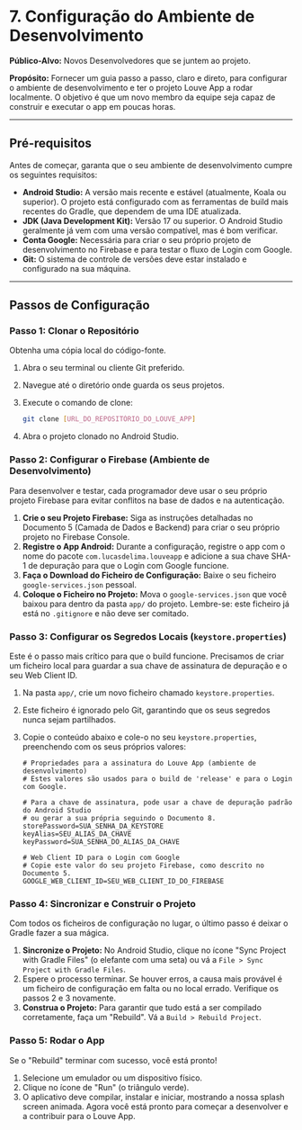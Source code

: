 # 7. Configuração do Ambiente de Desenvolvimento

**Público-Alvo:** Novos Desenvolvedores que se juntem ao projeto.

**Propósito:** Fornecer um guia passo a passo, claro e direto, para configurar o ambiente de desenvolvimento e ter o projeto Louve App a rodar localmente. O objetivo é que um novo membro da equipe seja capaz de construir e executar o app em poucas horas.

---

## Pré-requisitos
Antes de começar, garanta que o seu ambiente de desenvolvimento cumpre os seguintes requisitos:

- **Android Studio:** A versão mais recente e estável (atualmente, Koala ou superior). O projeto está configurado com as ferramentas de build mais recentes do Gradle, que dependem de uma IDE atualizada.
- **JDK (Java Development Kit):** Versão 17 ou superior. O Android Studio geralmente já vem com uma versão compatível, mas é bom verificar.
- **Conta Google:** Necessária para criar o seu próprio projeto de desenvolvimento no Firebase e para testar o fluxo de Login com Google.
- **Git:** O sistema de controle de versões deve estar instalado e configurado na sua máquina.

---

## Passos de Configuração

### Passo 1: Clonar o Repositório
Obtenha uma cópia local do código-fonte.

1. Abra o seu terminal ou cliente Git preferido.
2. Navegue até o diretório onde guarda os seus projetos.
3. Execute o comando de clone:

   ```bash
   git clone [URL_DO_REPOSITÓRIO_DO_LOUVE_APP]
   ```

4. Abra o projeto clonado no Android Studio.

### Passo 2: Configurar o Firebase (Ambiente de Desenvolvimento)
Para desenvolver e testar, cada programador deve usar o seu próprio projeto Firebase para evitar conflitos na base de dados e na autenticação.

1. **Crie o seu Projeto Firebase:** Siga as instruções detalhadas no Documento 5 (Camada de Dados e Backend) para criar o seu próprio projeto no Firebase Console.
2. **Registre o App Android:** Durante a configuração, registre o app com o nome do pacote `com.lucasdelima.louveapp` e adicione a sua chave SHA-1 de depuração para que o Login com Google funcione.
3. **Faça o Download do Ficheiro de Configuração:** Baixe o seu ficheiro `google-services.json` pessoal.
4. **Coloque o Ficheiro no Projeto:** Mova o `google-services.json` que você baixou para dentro da pasta `app/` do projeto. Lembre-se: este ficheiro já está no `.gitignore` e não deve ser comitado.

### Passo 3: Configurar os Segredos Locais (`keystore.properties`)
Este é o passo mais crítico para que o build funcione. Precisamos de criar um ficheiro local para guardar a sua chave de assinatura de depuração e o seu Web Client ID.

1. Na pasta `app/`, crie um novo ficheiro chamado `keystore.properties`.
2. Este ficheiro é ignorado pelo Git, garantindo que os seus segredos nunca sejam partilhados.
3. Copie o conteúdo abaixo e cole-o no seu `keystore.properties`, preenchendo com os seus próprios valores:

   ```properties
   # Propriedades para a assinatura do Louve App (ambiente de desenvolvimento)
   # Estes valores são usados para o build de 'release' e para o Login com Google.

   # Para a chave de assinatura, pode usar a chave de depuração padrão do Android Studio
   # ou gerar a sua própria seguindo o Documento 8.
   storePassword=SUA_SENHA_DA_KEYSTORE
   keyAlias=SEU_ALIAS_DA_CHAVE
   keyPassword=SUA_SENHA_DO_ALIAS_DA_CHAVE

   # Web Client ID para o Login com Google
   # Copie este valor do seu projeto Firebase, como descrito no Documento 5.
   GOOGLE_WEB_CLIENT_ID=SEU_WEB_CLIENT_ID_DO_FIREBASE
   ```

### Passo 4: Sincronizar e Construir o Projeto
Com todos os ficheiros de configuração no lugar, o último passo é deixar o Gradle fazer a sua mágica.

1. **Sincronize o Projeto:** No Android Studio, clique no ícone "Sync Project with Gradle Files" (o elefante com uma seta) ou vá a `File > Sync Project with Gradle Files`.
2. Espere o processo terminar. Se houver erros, a causa mais provável é um ficheiro de configuração em falta ou no local errado. Verifique os passos 2 e 3 novamente.
3. **Construa o Projeto:** Para garantir que tudo está a ser compilado corretamente, faça um "Rebuild". Vá a `Build > Rebuild Project`.

### Passo 5: Rodar o App
Se o "Rebuild" terminar com sucesso, você está pronto!

1. Selecione um emulador ou um dispositivo físico.
2. Clique no ícone de "Run" (o triângulo verde).
3. O aplicativo deve compilar, instalar e iniciar, mostrando a nossa splash screen animada. Agora você está pronto para começar a desenvolver e a contribuir para o Louve App.